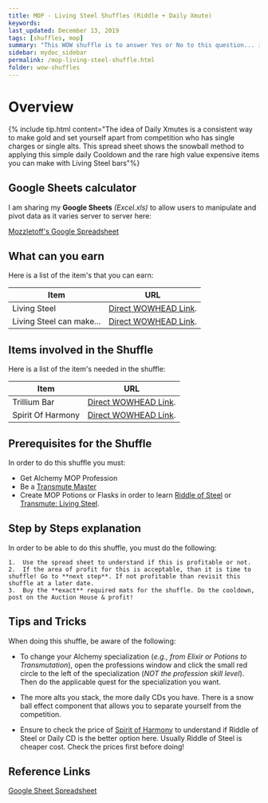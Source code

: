 ```yaml
---
title: MOP - Living Steel Shuffles (Riddle + Daily Xmute)
keywords:
last_updated: December 13, 2019
tags: [shuffles, mop]
summary: "This WOW shuffle is to answer Yes or No to this question... is it worth buying the mats off the Auction House to make Transmute: Living Steel Bars or Riddle Of Steel CD? If so, at what cost and what profit?"
sidebar: mydoc_sidebar
permalink: /mop-living-steel-shuffle.html
folder: wow-shuffles
---
```


# Overview
{% include tip.html content="The idea of Daily Xmutes is a consistent way to make gold and set yourself apart from competition who has single charges or single alts. This spread sheet shows the snowball method to applying this simple daily Cooldown and the rare high value expensive items you can make with Living Steel bars"%}

## Google Sheets calculator
I am sharing my **Google Sheets** _(Excel.xls)_ to allow users to manipulate and pivot data as it varies server to server here:

[Mozzletoff's Google Spreadsheet](https://docs.google.com/spreadsheets/d/1B5kob9knNn89wM7z9xbWvcxG3zqfbYPeficE7hA3gVo/edit?usp=sharing)

## What can you earn

Here is a list of the item's that you can earn:

|Item|URL|
|-------|--------|
|Living Steel|[Direct WOWHEAD Link](https://www.wowhead.com/item=72104/living-steel).|
|Living Steel can make...|[Direct WOWHEAD Link](https://www.wowhead.com/item=72104/living-steel#reagent-for).|

## Items involved in the Shuffle

Here is a list of the item's needed in the shuffle:

|Item|URL|
|-------|--------|
|Trillium Bar|[Direct WOWHEAD Link](https://www.wowhead.com/item=72095/trillium-bar).|
|Spirit Of Harmony |[Direct WOWHEAD Link](https://www.wowhead.com/item=76061/spirit-of-harmony).|

## Prerequisites for the Shuffle
In order to do this shuffle you must:

* Get Alchemy MOP Profession
* Be a [Transmute Master](https://www.wowhead.com/quest=29482/transmutation-master)
* Create MOP Potions or Flasks in order to learn [Riddle of Steel](https://www.wowhead.com/spell=130326/riddle-of-steel#comments) or [Transmute: Living Steel](https://www.wowhead.com/spell=114780/transmute-living-steel).

## Step by Steps explanation
In order to be able to do this shuffle, you must do the following:

```
1.  Use the spread sheet to understand if this is profitable or not.
2.  If the area of profit for this is acceptable, than it is time to shuffle! Go to **next step**. If not profitable than revisit this shuffle at a later date.
3.  Buy the **exact** required mats for the shuffle. Do the cooldown, post on the Auction House & profit!
```

## Tips and Tricks
When doing this shuffle, be aware of the following:

* To change your Alchemy specialization (_e.g., from Elixir or Potions to Transmutation_), open the professions window and click the small red circle to the left of the specialization (_NOT the profession skill level_). Then do the applicable quest for the specialization you want.

* The more alts you stack, the more daily CDs you have. There is a snow ball effect component that allows you to separate yourself from the competition.

* Ensure to check the price of [Spirit of Harmony](https://www.wowhead.com/item=76061/spirit-of-harmony) to understand if Riddle of Steel or Daily CD is the better option here. Usually Riddle of Steel is cheaper cost. Check the prices first before doing!

## Reference Links
[Google Sheet Spreadsheet](https://docs.google.com/spreadsheets/d/1B5kob9knNn89wM7z9xbWvcxG3zqfbYPeficE7hA3gVo/edit?usp=sharing)


